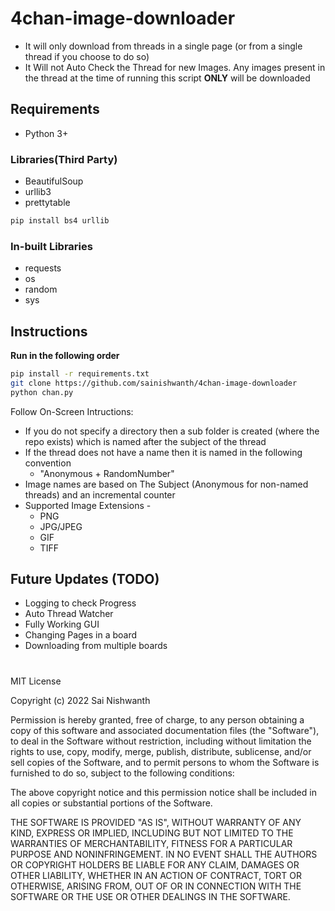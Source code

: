 # 4chan-image-downloader

- It will only download from threads in a single page (or from a single thread if you choose to do so)
- It Will not Auto Check the Thread for new Images. Any images present in the thread at the time of running this script **ONLY** will be downloaded

## Requirements

- Python 3+

### Libraries(Third Party)

- BeautifulSoup
- urllib3
- prettytable 

```sh
pip install bs4 urllib
```

### In-built Libraries

- requests
- os
- random
- sys

## Instructions
**Run in the following order**
```sh
pip install -r requirements.txt
git clone https://github.com/sainishwanth/4chan-image-downloader
python chan.py
```

Follow On-Screen Intructions:

- If you do not specify a directory then a sub folder is created (where the repo exists) which is named after the subject of the thread 
- If the thread does not have a name then it is named in the following convention
  - "Anonymous + RandomNumber"
- Image names are based on The Subject (Anonymous for non-named threads) and an incremental counter
- Supported Image Extensions -
  - PNG
  - JPG/JPEG
  - GIF
  - TIFF

## Future Updates (TODO)

- Logging to check Progress
- Auto Thread Watcher
- Fully Working GUI
- Changing Pages in a board
- Downloading from multiple boards

#

MIT License

Copyright (c) 2022 Sai Nishwanth

Permission is hereby granted, free of charge, to any person obtaining a copy
of this software and associated documentation files (the "Software"), to deal
in the Software without restriction, including without limitation the rights
to use, copy, modify, merge, publish, distribute, sublicense, and/or sell
copies of the Software, and to permit persons to whom the Software is
furnished to do so, subject to the following conditions:

The above copyright notice and this permission notice shall be included in all
copies or substantial portions of the Software.

THE SOFTWARE IS PROVIDED "AS IS", WITHOUT WARRANTY OF ANY KIND, EXPRESS OR
IMPLIED, INCLUDING BUT NOT LIMITED TO THE WARRANTIES OF MERCHANTABILITY,
FITNESS FOR A PARTICULAR PURPOSE AND NONINFRINGEMENT. IN NO EVENT SHALL THE
AUTHORS OR COPYRIGHT HOLDERS BE LIABLE FOR ANY CLAIM, DAMAGES OR OTHER
LIABILITY, WHETHER IN AN ACTION OF CONTRACT, TORT OR OTHERWISE, ARISING FROM,
OUT OF OR IN CONNECTION WITH THE SOFTWARE OR THE USE OR OTHER DEALINGS IN THE
SOFTWARE.
